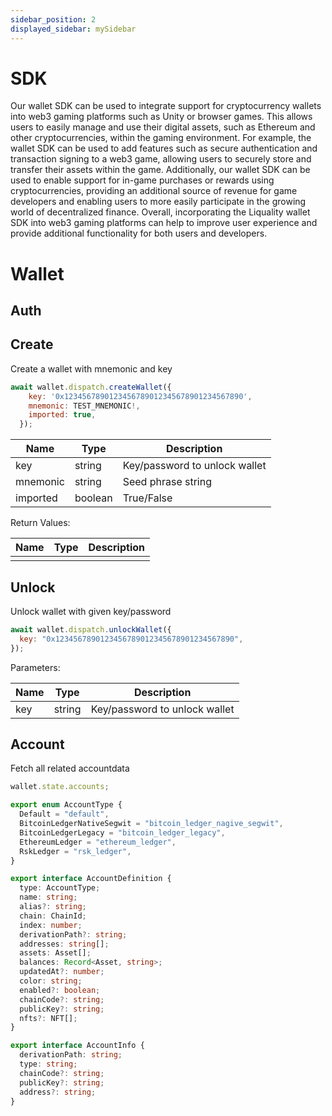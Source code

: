 ```yaml
---
sidebar_position: 2
displayed_sidebar: mySidebar
---
```


# SDK

Our wallet SDK can be used to integrate support for cryptocurrency wallets into web3 gaming platforms such as Unity or browser games. This allows users to easily manage and use their digital assets, such as Ethereum and other cryptocurrencies, within the gaming environment. For example, the wallet SDK can be used to add features such as secure authentication and transaction signing to a web3 game, allowing users to securely store and transfer their assets within the game. Additionally, our wallet SDK can be used to enable support for in-game purchases or rewards using cryptocurrencies, providing an additional source of revenue for game developers and enabling users to more easily participate in the growing world of decentralized finance. Overall, incorporating the Liquality wallet SDK into web3 gaming platforms can help to improve user experience and provide additional functionality for both users and developers.

# Wallet

## Auth

## Create

Create a wallet with mnemonic and key

```javascript
await wallet.dispatch.createWallet({
    key: '0x1234567890123456789012345678901234567890',
    mnemonic: TEST_MNEMONIC!,
    imported: true,
  });
```

| Name     | Type    | Description                   |
| -------- | ------- | ----------------------------- |
| key      | string  | Key/password to unlock wallet |
| mnemonic | string  | Seed phrase string            |
| imported | boolean | True/False                    |

Return Values:

| Name | Type | Description |
| ---- | ---- | ----------- |
|      |      |             |

## Unlock

Unlock wallet with given key/password

```javascript
await wallet.dispatch.unlockWallet({
  key: "0x1234567890123456789012345678901234567890",
});
```

Parameters:

| Name | Type   | Description                   |
| ---- | ------ | ----------------------------- |
| key  | string | Key/password to unlock wallet |

## Account

Fetch all related accountdata

```javascript
wallet.state.accounts;
```

```typescript
export enum AccountType {
  Default = "default",
  BitcoinLedgerNativeSegwit = "bitcoin_ledger_nagive_segwit",
  BitcoinLedgerLegacy = "bitcoin_ledger_legacy",
  EthereumLedger = "ethereum_ledger",
  RskLedger = "rsk_ledger",
}

export interface AccountDefinition {
  type: AccountType;
  name: string;
  alias?: string;
  chain: ChainId;
  index: number;
  derivationPath?: string;
  addresses: string[];
  assets: Asset[];
  balances: Record<Asset, string>;
  updatedAt?: number;
  color: string;
  enabled?: boolean;
  chainCode?: string;
  publicKey?: string;
  nfts?: NFT[];
}

export interface AccountInfo {
  derivationPath: string;
  type: string;
  chainCode?: string;
  publicKey?: string;
  address?: string;
}
```
